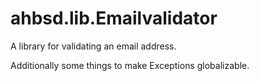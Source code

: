 # ahbsd.lib.Emailvalidator
A library for validating an email address. 

Additionally some things to make Exceptions globalizable.

